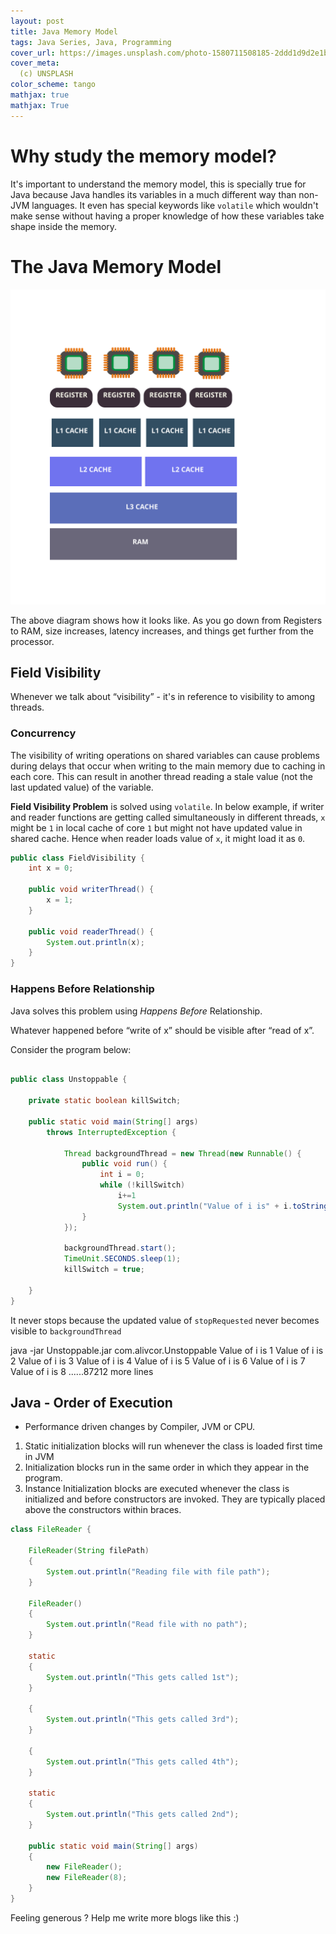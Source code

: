 ```yaml
---
layout: post
title: Java Memory Model
tags: Java Series, Java, Programming
cover_url: https://images.unsplash.com/photo-1580711508185-2ddd1d9d2e1b
cover_meta: 
  (c) UNSPLASH
color_scheme: tango
mathjax: true
mathjax: True
---
```

<style TYPE="text/css">
code.has-jax {font: inherit; font-size: 100%; background: inherit; border: inherit;}
</style>
<script src="https://cdn.jsdelivr.net/npm/@duckdoc/termynal@1.0.0/termynal.min.js"></script>
<link rel="stylesheet" href="https://cdn.jsdelivr.net/npm/@duckdoc/termynal@1.0.0/termynal.min.css">
<script type="text/x-mathjax-config">
MathJax.Hub.Config({
    tex2jax: {
        inlineMath: [['$','$']],
        skipTags: ['script', 'noscript', 'style', 'textarea', 'pre'] // removed 'code' entry
    }
});
MathJax.Hub.Queue(function() {
    var all = MathJax.Hub.getAllJax(), i;
    for(i = 0; i < all.length; i += 1) {
        all[i].SourceElement().parentNode.className += ' has-jax';
    }
});
</script>
<script type="text/javascript" src="https://cdnjs.cloudflare.com/ajax/libs/mathjax/2.7.4/MathJax.js?config=TeX-AMS_HTML-full"></script>

# Why study the memory model?

It's important to understand the memory model, this is specially true for Java because Java handles its variables in a much different way than non-JVM languages. It even has special keywords like `volatile` which wouldn't make sense without having a proper knowledge of how these variables take shape inside the memory.

# The Java Memory Model

<img src="https://github.com/abhinandandubey/abhinandandubey.github.io/raw/master/assets/images/Java_Memory_Model.svg"/>

The above diagram shows how it looks like. As you go down from Registers to RAM, size increases, latency increases, and things get further from the processor.

## Field Visibility 

Whenever we talk about “visibility” - it's in reference to visibility to among threads.

### Concurrency 

The visibility of writing operations on shared variables can cause problems during delays that occur when writing to the main memory due to caching in each core. This can result in another thread reading a stale value (not the last updated value) of the variable.

**Field Visibility Problem** is solved using `volatile`. In below example, if writer and reader functions are getting called simultaneously in different threads, `x` might be `1` in local cache of core `1` but might not have updated value in shared cache. Hence when reader loads value of `x`, it might load it as `0`.

```java
public class FieldVisibility {
    int x = 0;

    public void writerThread() {
        x = 1;
    }

    public void readerThread() {
        System.out.println(x);
    }
}
```

### Happens Before Relationship

Java solves this problem using _Happens Before_ Relationship.

<emph>Whatever happened before “write of x” should be visible after “read of x”.</emph>


Consider the program below:

```java

public class Unstoppable {

    private static boolean killSwitch;

    public static void main(String[] args) 
        throws InterruptedException {

            Thread backgroundThread = new Thread(new Runnable() {
                public void run() {
                    int i = 0;
                    while (!killSwitch)
                        i+=1
                        System.out.println("Value of i is" + i.toString());
                }
            });

            backgroundThread.start();
            TimeUnit.SECONDS.sleep(1);
            killSwitch = true;

    }
}
```


It never stops because the updated value of `stopRequested` never becomes visible to `backgroundThread`

<div id="termynal" data-termynal>
    <span data-ty="input">java -jar Unstoppable.jar com.alivcor.Unstoppable</span>
    <span data-ty>Value of i is 1</span>
    <span data-ty>Value of i is 2</span>
    <span data-ty>Value of i is 3</span>
    <span data-ty>Value of i is 4</span>
    <span data-ty>Value of i is 5</span>
    <span data-ty>Value of i is 6</span>
    <span data-ty>Value of i is 7</span>
    <span data-ty>Value of i is 8</span>
    <span data-ty>......87212 more lines</span>
</div>


## Java - Order of Execution

 - Performance driven changes by Compiler, JVM or CPU.

1. Static initialization blocks will run whenever the class is loaded first time in JVM
2. Initialization blocks run in the same order in which they appear in the program.
3. Instance Initialization blocks are executed whenever the class is initialized and before constructors are invoked. They are typically placed above the constructors within braces.

```java
class FileReader { 
  
    FileReader(String filePath) 
    { 
        System.out.println("Reading file with file path"); 
    } 
  
    FileReader() 
    { 
        System.out.println("Read file with no path"); 
    } 
  
    static
    { 
        System.out.println("This gets called 1st"); 
    } 
  
    { 
        System.out.println("This gets called 3rd"); 
    } 
  
    { 
        System.out.println("This gets called 4th"); 
    } 
  
    static
    { 
        System.out.println("This gets called 2nd"); 
    } 
  
    public static void main(String[] args) 
    { 
        new FileReader(); 
        new FileReader(8); 
    } 
} 
```



Feeling generous ? Help me write more blogs like this :)  

<center>
<script type="text/javascript" src="https://cdnjs.buymeacoffee.com/1.0.0/button.prod.min.js" data-name="bmc-button" data-slug="abhinandandubey" data-color="#FFDD00" data-emoji=""  data-font="Cookie" data-text="Buy me a coffee" data-outline-color="#000" data-font-color="#000" data-coffee-color="#fff" ></script>
</center>

